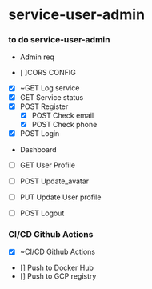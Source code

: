 # service-user-admin


### to do service-user-admin


- Admin req

- [ ]CORS CONFIG

- [x] ~GET Log service
- [x] GET Service status
- [x] POST Register
    - [x] POST Check email
    - [x] POST Check phone
- [x] POST Login

- Dashboard
- [ ] GET User Profile
- [ ] POST Update_avatar
- [ ] PUT Update User profile

- [ ] POST Logout


### CI/CD Github Actions

- [x] ~CI/CD Github Actions
- [] Push to Docker Hub
- [] Push to GCP registry



